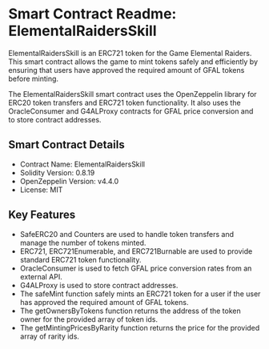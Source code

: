 # Smart Contract Readme: ElementalRaidersSkill
ElementalRaidersSkill is an ERC721 token for the Game Elemental Raiders. This smart contract allows the game to mint tokens safely and efficiently by ensuring that users have approved the required amount of GFAL tokens before minting.

The ElementalRaidersSkill smart contract uses the OpenZeppelin library for ERC20 token transfers and ERC721 token functionality. It also uses the OracleConsumer and G4ALProxy contracts for GFAL price conversion and to store contract addresses.

## Smart Contract Details
- Contract Name: ElementalRaidersSkill
- Solidity Version: 0.8.19
- OpenZeppelin Version: v4.4.0
- License: MIT

## Key Features
- SafeERC20 and Counters are used to handle token transfers and manage the number of tokens minted.
- ERC721, ERC721Enumerable, and ERC721Burnable are used to provide standard ERC721 token functionality.
- OracleConsumer is used to fetch GFAL price conversion rates from an external API.
- G4ALProxy is used to store contract addresses.
- The safeMint function safely mints an ERC721 token for a user if the user has approved the required amount of GFAL tokens.
- The getOwnersByTokens function returns the address of the token owner for the provided array of token ids.
- The getMintingPricesByRarity function returns the price for the provided array of rarity ids.
